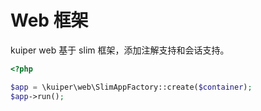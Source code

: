# Web 框架

kuiper web 基于 slim 框架，添加注解支持和会话支持。

```php
<?php

$app = \kuiper\web\SlimAppFactory::create($container);
$app->run();
```